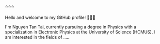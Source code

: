 ⭐⭐⭐

Hello and welcome to my GitHub profile! 👋👋👋

I'm Nguyen Tan Tai, currently pursuing a degree in Physics with a specialization in Electronic Physics at the University of Science (HCMUS). I am interested in the fields of .....
